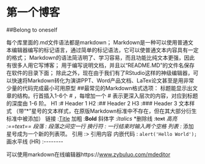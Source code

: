 # 第一个博客
##Belong to oneself

每个库里面的.md文件语法都是markdown；
Markdown是一种可以使用普通文本编辑器编写的标记语言，通过简单的标记语法，它可以使普通文本内容具有一定的格式；
Markdown的语法简洁明了、学习容易，而且功能比纯文本更强，因此有很多人用它写博客；
用于编写说明文档，并且以“README.MD”的文件名保存在软件的目录下面；
除此之外，现在由于我们有了RStudio这样的神级编辑器，可以快速将Markdown转化为演讲PPT、Word产品文档、LaTex论文甚至是用非常少量的代码完成最小可用原型
##最常见的Markdown格式选项：
标题能显示出文章的结构。行首插入1-6个 # ，每增加一个 # 表示更深入层次的内容，对应到标题的深度由 1-6 阶。
H1 :# Header 1
H2 :## Header 2
H3 :### Header 3
文本样式
（带“*”星号的文本样式，在原版Markdown标准中不存在，但在其大部分衍生标准中被添加）
链接 :[Title](URL)
加粗 :**Bold**
斜体字 :*Italics*
*删除线 :~~text~~
*高亮 :==text==
段落 : 段落之间空一行
换行符 : 一行结束时输入两个空格
列表 :* 添加星号成为一个新的列表项。
引用 :> 引用内容
内嵌代码 : `alert('Hello World');`
画水平线 (HR) :--------

可以使用markdown在线编辑器https://www.zybuluo.com/mdeditor
